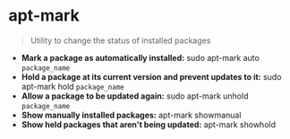 # apt-mark
> Utility to change the status of installed packages
- **Mark a package as automatically installed:**
sudo apt-mark auto `package_name`
- **Hold a package at its current version and prevent updates to it:**
sudo apt-mark hold `package_name`
- **Allow a package to be updated again:**
sudo apt-mark unhold `package_name`
- **Show manually installed packages:**
apt-mark showmanual
- **Show held packages that aren't being updated:**
apt-mark showhold
